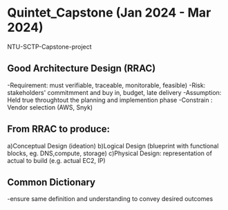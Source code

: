 # Quintet_Capstone (Jan 2024 - Mar 2024)
NTU-SCTP-Capstone-project 

## Good Architecture Design (RRAC)
-Requirement: must verifiable, traceable, monitorable, feasible)
-Risk: stakeholders' commitmment and buy in, budget, late delivery 
-Assumption: Held true throughtout the planning and implemention phase
-Constrain : Vendor selection (AWS, Snyk)

## From RRAC to produce:
a)Conceptual Design (ideation)
b)Logical Design (blueprint with functional blocks, eg. DNS,compute, storage)
c)Physical Design: representation of actual to build (e.g. actual EC2, IP)

## Common Dictionary
-ensure same definition and understanding to convey desired outcomes 
